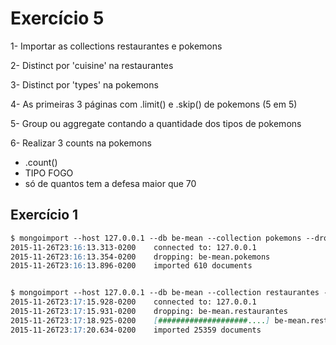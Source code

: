 # Exercício 5

1- Importar as collections restaurantes e pokemons

2- Distinct por 'cuisine' na restaurantes

3- Distinct por 'types' na pokemons

4- As primeiras 3 páginas com .limit() e .skip() de pokemons (5 em 5)

5- Group ou aggregate contando a quantidade dos tipos de pokemons

6- Realizar 3 counts na pokemons
   - .count()
   - TIPO FOGO
   - só de quantos tem a defesa maior que 70
   

## Exercício 1

```md
$ mongoimport --host 127.0.0.1 --db be-mean --collection pokemons --drop --file pokemons.json
2015-11-26T23:16:13.313-0200    connected to: 127.0.0.1
2015-11-26T23:16:13.354-0200    dropping: be-mean.pokemons
2015-11-26T23:16:13.896-0200    imported 610 documents


$ mongoimport --host 127.0.0.1 --db be-mean --collection restaurantes --drop --file restaurantes.json
2015-11-26T23:17:15.928-0200    connected to: 127.0.0.1
2015-11-26T23:17:15.931-0200    dropping: be-mean.restaurantes
2015-11-26T23:17:18.925-0200    [####################....] be-mean.restaurantes9.8 MB/11.4 MB (86.2%)
2015-11-26T23:17:20.634-0200    imported 25359 documents

```

